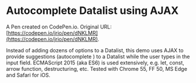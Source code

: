 # Autocomplete Datalist using AJAX

A Pen created on CodePen.io. Original URL: [https://codepen.io/jrio/pen/dNKLMR](https://codepen.io/jrio/pen/dNKLMR).

Instead of adding dozens of options to a Datalist, this demo uses AJAX to provide suggestions (autocomplete ) to a Datalist while the user types in the input field.  ECMAScript 2015 (aka ES6) is used extensively, e.g. let, const, arrow function, destructuring, etc. Tested with Chrome 55, FF 50, MS Edge and Safari for iOS.
